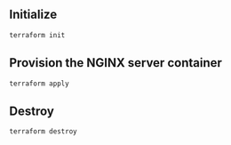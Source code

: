 ## Initialize

```bash
terraform init
```

## Provision the NGINX server container

```bash
terraform apply
```

## Destroy

```bash
terraform destroy
```
